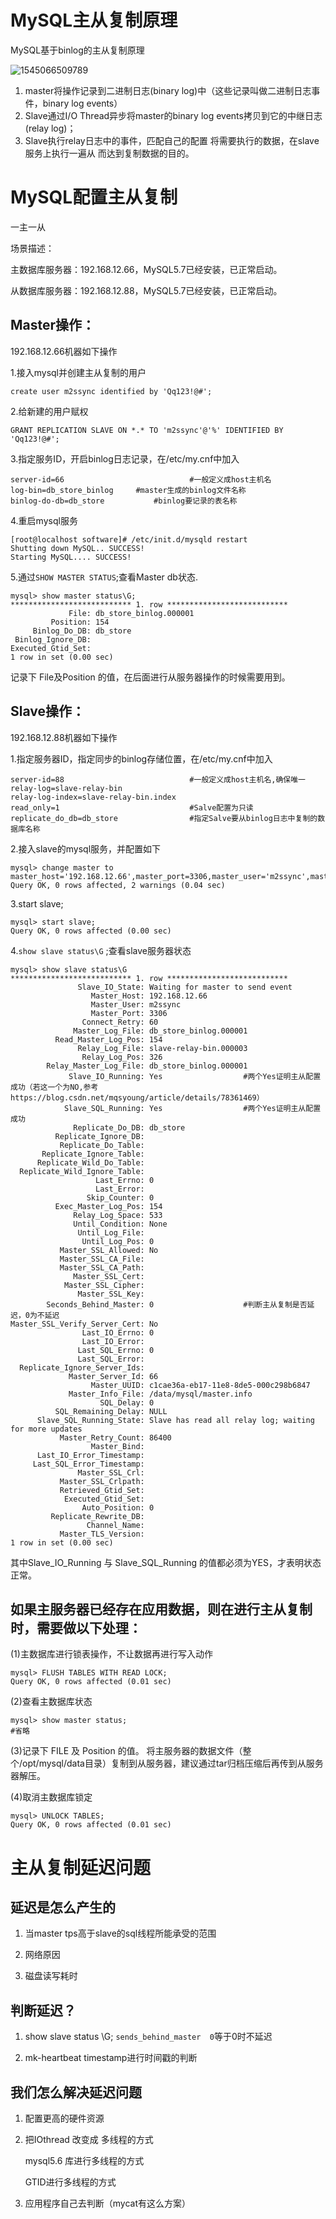# MySQL主从复制原理

MySQL基于binlog的主从复制原理

![1545066509789](http://ww3.sinaimg.cn/large/006tNc79gy1g5xasop3foj30jm0ecjwo.jpg)

1. master将操作记录到二进制日志(binary log)中（这些记录叫做二进制日志事件，binary log  events）
2. Slave通过I/O Thread异步将master的binary log events拷贝到它的中继日志(relay log)；
3. Slave执行relay日志中的事件，匹配自己的配置 将需要执行的数据，在slave服务上执行一遍从 而达到复制数据的目的。

# MySQL配置主从复制

一主一从

场景描述：

主数据库服务器：192.168.12.66，MySQL5.7已经安装，已正常启动。

从数据库服务器：192.168.12.88，MySQL5.7已经安装，已正常启动。

## Master操作：

192.168.12.66机器如下操作

1.接入mysql并创建主从复制的用户

```mysql
create user m2ssync identified by 'Qq123!@#';
```

2.给新建的用户赋权

```mysql
GRANT REPLICATION SLAVE ON *.* TO 'm2ssync'@'%' IDENTIFIED BY 'Qq123!@#';
```

3.指定服务ID，开启binlog日志记录，在/etc/my.cnf中加入 

```mysql
server-id=66							#一般定义成host主机名
log-bin=db_store_binlog		#master生成的binlog文件名称
binlog-do-db=db_store			#binlog要记录的表名称
```

4.重启mysql服务

```mysql
[root@localhost software]# /etc/init.d/mysqld restart
Shutting down MySQL.. SUCCESS! 
Starting MySQL.... SUCCESS!
```

5.通过`SHOW MASTER STATUS`;查看Master db状态.

```mysql
mysql> show master status\G;
*************************** 1. row ***************************
             File: db_store_binlog.000001
         Position: 154
     Binlog_Do_DB: db_store
 Binlog_Ignore_DB: 
Executed_Gtid_Set: 
1 row in set (0.00 sec)
```

记录下 File及Position 的值，在后面进行从服务器操作的时候需要用到。

## Slave操作：

192.168.12.88机器如下操作

1.指定服务器ID，指定同步的binlog存储位置，在/etc/my.cnf中加入

```mysql
server-id=88							#一般定义成host主机名,确保唯一
relay-log=slave-relay-bin				
relay-log-index=slave-relay-bin.index	
read_only=1								#Salve配置为只读
replicate_do_db=db_store				#指定Salve要从binlog日志中复制的数据库名称
```

2.接入slave的mysql服务，并配置如下

```mysql
mysql> change master to master_host='192.168.12.66',master_port=3306,master_user='m2ssync',master_password='Qq123!@#',master_log_file='db_store_binlog.000001',master_log_pos=154;
Query OK, 0 rows affected, 2 warnings (0.04 sec)
```

3.start slave;

```mysql
mysql> start slave;
Query OK, 0 rows affected (0.00 sec)
```

4.`show slave status\G` ;查看slave服务器状态

```mysql
mysql> show slave status\G
*************************** 1. row ***************************
               Slave_IO_State: Waiting for master to send event
                  Master_Host: 192.168.12.66
                  Master_User: m2ssync
                  Master_Port: 3306
                Connect_Retry: 60
              Master_Log_File: db_store_binlog.000001
          Read_Master_Log_Pos: 154
               Relay_Log_File: slave-relay-bin.000003
                Relay_Log_Pos: 326
        Relay_Master_Log_File: db_store_binlog.000001
             Slave_IO_Running: Yes					#两个Yes证明主从配置成功（若这一个为NO,参考https://blog.csdn.net/mqsyoung/article/details/78361469）
            Slave_SQL_Running: Yes					#两个Yes证明主从配置成功
              Replicate_Do_DB: db_store
          Replicate_Ignore_DB: 
           Replicate_Do_Table: 
       Replicate_Ignore_Table: 
      Replicate_Wild_Do_Table: 
  Replicate_Wild_Ignore_Table: 
                   Last_Errno: 0
                   Last_Error: 
                 Skip_Counter: 0
          Exec_Master_Log_Pos: 154
              Relay_Log_Space: 533
              Until_Condition: None
               Until_Log_File: 
                Until_Log_Pos: 0
           Master_SSL_Allowed: No
           Master_SSL_CA_File: 
           Master_SSL_CA_Path: 
              Master_SSL_Cert: 
            Master_SSL_Cipher: 
               Master_SSL_Key: 
        Seconds_Behind_Master: 0					#判断主从复制是否延迟，0为不延迟
Master_SSL_Verify_Server_Cert: No
                Last_IO_Errno: 0
                Last_IO_Error: 
               Last_SQL_Errno: 0
               Last_SQL_Error: 
  Replicate_Ignore_Server_Ids: 
             Master_Server_Id: 66
                  Master_UUID: c1cae36a-eb17-11e8-8de5-000c298b6847
             Master_Info_File: /data/mysql/master.info
                    SQL_Delay: 0
          SQL_Remaining_Delay: NULL
      Slave_SQL_Running_State: Slave has read all relay log; waiting for more updates
           Master_Retry_Count: 86400
                  Master_Bind: 
      Last_IO_Error_Timestamp: 
     Last_SQL_Error_Timestamp: 
               Master_SSL_Crl: 
           Master_SSL_Crlpath: 
           Retrieved_Gtid_Set: 
            Executed_Gtid_Set: 
                Auto_Position: 0
         Replicate_Rewrite_DB: 
                 Channel_Name: 
           Master_TLS_Version: 
1 row in set (0.00 sec)
```

其中Slave_IO_Running 与 Slave_SQL_Running 的值都必须为YES，才表明状态正常。

## 如果主服务器已经存在应用数据，则在进行主从复制时，需要做以下处理：

(1)主数据库进行锁表操作，不让数据再进行写入动作

```mysql
mysql> FLUSH TABLES WITH READ LOCK;
Query OK, 0 rows affected (0.01 sec)
```

(2)查看主数据库状态

```mysql
mysql> show master status;
#省略
```

(3)记录下 FILE 及 Position 的值。
​	将主服务器的数据文件（整个/opt/mysql/data目录）复制到从服务器，建议通过tar归档压缩后再传到从服务器解压。

(4)取消主数据库锁定

```mysql
mysql> UNLOCK TABLES;
Query OK, 0 rows affected (0.01 sec)
```

# 主从复制延迟问题

## 延迟是怎么产生的

1. 当master  tps高于slave的sql线程所能承受的范围
2. 网络原因

3. 磁盘读写耗时

## 判断延迟？

1. show  slave status \G;  `sends_behind_master  0`等于0时不延迟

2. mk-heartbeat  timestamp进行时间戳的判断


## 我们怎么解决延迟问题

1. 配置更高的硬件资源

2. 把IOthread  改变成 多线程的方式

   mysql5.6  库进行多线程的方式

   GTID进行多线程的方式

3. 应用程序自己去判断（mycat有这么方案）